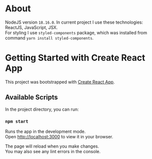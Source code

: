 
# About

NodeJS version `18.16.0`.
In current project I use these technologies: ReactJS, JavaScript, JSX.  
For styling I use `styled-components` package, which was installed from command `yarn install styled-components`.

# Getting Started with Create React App

This project was bootstrapped with [Create React App](https://github.com/facebook/create-react-app).

## Available Scripts

In the project directory, you can run:

### `npm start`

Runs the app in the development mode.\
Open [http://localhost:3000](http://localhost:3000) to view it in your browser.

The page will reload when you make changes.\
You may also see any lint errors in the console.
